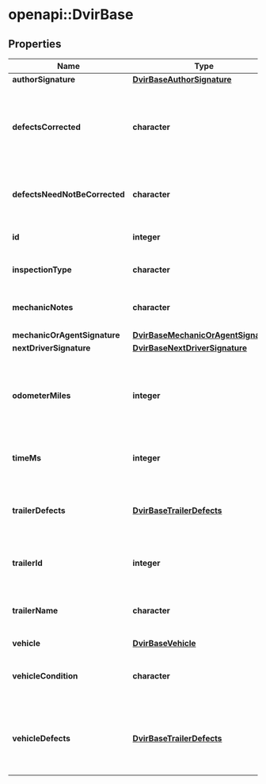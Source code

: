 # openapi::DvirBase

## Properties
Name | Type | Description | Notes
------------ | ------------- | ------------- | -------------
**authorSignature** | [**DvirBaseAuthorSignature**](DvirBase_authorSignature.md) |  | [optional] 
**defectsCorrected** | **character** | Signifies if the defects on the vehicle corrected after the DVIR is done. | [optional] 
**defectsNeedNotBeCorrected** | **character** | Signifies if the defects on this vehicle can be ignored. | [optional] 
**id** | **integer** | The id of this DVIR record. | [optional] 
**inspectionType** | **character** | Inspection type of the DVIR. | [optional] 
**mechanicNotes** | **character** | The mechanics notes on the DVIR. | [optional] 
**mechanicOrAgentSignature** | [**DvirBaseMechanicOrAgentSignature**](DvirBase_mechanicOrAgentSignature.md) |  | [optional] 
**nextDriverSignature** | [**DvirBaseNextDriverSignature**](DvirBase_nextDriverSignature.md) |  | [optional] 
**odometerMiles** | **integer** | The odometer reading in miles for the vehicle when the DVIR was done. | [optional] 
**timeMs** | **integer** | Timestamp of this DVIR in UNIX milliseconds. | [optional] 
**trailerDefects** | [**DvirBaseTrailerDefects**](DvirBase_trailerDefects.md) | Defects registered for the trailer which was part of the DVIR. | [optional] 
**trailerId** | **integer** | The id of the trailer which was part of the DVIR. | [optional] 
**trailerName** | **character** | The name of the trailer which was part of the DVIR. | [optional] 
**vehicle** | [**DvirBaseVehicle**](DvirBase_vehicle.md) |  | [optional] 
**vehicleCondition** | **character** | The condition of vechile on which DVIR was done. | [optional] 
**vehicleDefects** | [**DvirBaseTrailerDefects**](DvirBase_trailerDefects.md) | Defects registered for the vehicle which was part of the DVIR. | [optional] 


